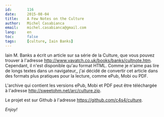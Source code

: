```yaml
---
id:       116
date:     2015-08-04
title:    A Few Notes on the Culture
author:   Michel Casabianca
email:    michel.casabianca@gmail.com
lang:     en
toc:      false
tags:     [culture, Iain Banks]
---
```


Iain M. Banks a écrit un article sur sa série de la Culture, que vous pouvez trouver à l'adresse <http://www.vavatch.co.uk/books/banks/cultnote.htm>. Cependant, il n'est disponible qu'au format HTML. Comme je n'aime pas lire de longs textes dans un navigateur,, j'ai décidé de convertir cet article dans des formats plus pratiques pour la lecture, comme ePub, Mobi ou PDF.

L'archive qui contient les versions ePub, Mobi et PDF peut être téléchargée à l'adresse <http://sweetohm.net/arc/culture.zip>.

Le projet est sur Github à l'adresse <https://github.com/c4s4/culture>.

*Enjoy!*

<!--more-->
